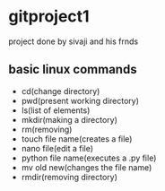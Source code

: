 # gitproject1
project done by sivaji
and his frnds
## basic linux commands
- cd(change directory)
- pwd(present working directory)
- ls(list of elements)
- mkdir(making a directory)
- rm(removing)
- touch file name(creates a file)
- nano file(edit a file)
- python file name(executes a .py file)
-  mv old new(changes the file name)
- rmdir(removing directory) 
